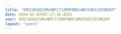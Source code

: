 ```yaml
---
title: "SM2CXEGQ21MG4BPC7JZRMFND61WNJ50ES3ZCNRZKP"
date: 2024-05-03T07:27:16.855Z
user: SM2CXEGQ21MG4BPC7JZRMFND61WNJ50ES3ZCNRZKP
layout: "users"
---
```

    